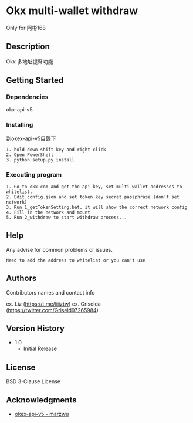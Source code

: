 # Okx multi-wallet withdraw
Only for 阿彬168
## Description

Okx 多地址提幣功能

## Getting Started

### Dependencies

okx-api-v5
### Installing

到okex-api-v5目錄下
```
1. hold down shift key and right-click
2. Open PowerShell
3. python setup.py install
```
### Executing program

```
1. Go to okx.com and get the api key, set multi-wallet addresses to whitelist.
2. Edit config.json and set token key secret passphrase (don't set network)
3. Run 1_getTokenSetting.bat, it will show the correct network config
4. Fill in the network and mount
5. Run 2_withdraw to start withdraw process...
```
## Help

Any advise for common problems or issues.
```
Need to add the address to whitelist or you can't use
```

## Authors

Contributors names and contact info

ex. Liz (https://t.me/liiiztw)
ex. Griselda (https://twitter.com/Griseld97265984)

## Version History

* 1.0
    * Initial Release

## License

BSD 3-Clause License

## Acknowledgments

* [okex-api-v5 - marzwu ](https://github.com/coinrising/okex-api-v5)
